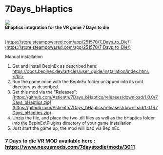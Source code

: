 # 7Days_bHaptics
<img src="https://cdn.cloudflare.steamstatic.com/steam/apps/251570/header.jpg?t=1692918569" />
</br>
<b>Bhaptics integration for the VR game 7 Days to die</b>

</br>[https://store.steampowered.com/app/251570/7_Days_to_Die/](https://store.steampowered.com/app/251570/7_Days_to_Die/)

Manual installation</br>
1) Get and install BepInEx as described here: https://docs.bepinex.dev/articles/user_guide/installation/index.html.</br>
2) Run the game once with the BepInEx folder unzipped into its root directory as described.</br>
3) Get this mod via the "Releases": [https://github.com/Astienth/7Days_bHaptics/releases/download/1.0.0/7Days_bHaptics.zip](https://github.com/Astienth/7Days_bHaptics/releases/download/1.0.0/7Days_bHaptics.zip) .</br>
4) Unzip the file, and place the two .dll files as well as the bHaptics folder into the BepInEx\Plugins directory of your game installation.</br>
5) Just start the game up, the mod will load via BepInEx.</br>


### 7 Days to die VR MOD available here : https://www.nexusmods.com/7daystodie/mods/3011
